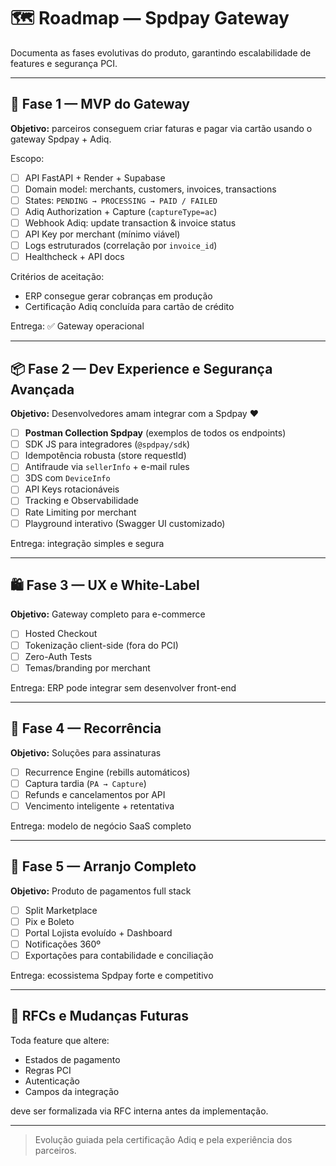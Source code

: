 # 🗺️ Roadmap — Spdpay Gateway

Documenta as fases evolutivas do produto, garantindo escalabilidade de features e segurança PCI.

---

## 🚧 Fase 1 — MVP do Gateway
**Objetivo:** parceiros conseguem criar faturas e pagar via cartão usando o gateway Spdpay + Adiq.

Escopo:
- [ ] API FastAPI + Render + Supabase
- [ ] Domain model: merchants, customers, invoices, transactions
- [ ] States: `PENDING → PROCESSING → PAID / FAILED`
- [ ] Adiq Authorization + Capture (`captureType=ac`)
- [ ] Webhook Adiq: update transaction & invoice status
- [ ] API Key por merchant (mínimo viável)
- [ ] Logs estruturados (correlação por `invoice_id`)
- [ ] Healthcheck + API docs

Critérios de aceitação:
- ERP consegue gerar cobranças em produção
- Certificação Adiq concluída para cartão de crédito

Entrega: ✅ Gateway operacional

---

## 📦 Fase 2 — Dev Experience e Segurança Avançada
**Objetivo:** Desenvolvedores amam integrar com a Spdpay ❤️

- [ ] **Postman Collection Spdpay** (exemplos de todos os endpoints)
- [ ] SDK JS para integradores (`@spdpay/sdk`)
- [ ] Idempotência robusta (store requestId)
- [ ] Antifraude via `sellerInfo` + e-mail rules
- [ ] 3DS com `DeviceInfo`
- [ ] API Keys rotacionáveis
- [ ] Tracking e Observabilidade
- [ ] Rate Limiting por merchant
- [ ] Playground interativo (Swagger UI customizado)

Entrega: integração simples e segura

---

## 🛍️ Fase 3 — UX e White-Label
**Objetivo:** Gateway completo para e-commerce

- [ ] Hosted Checkout
- [ ] Tokenização client-side (fora do PCI)
- [ ] Zero-Auth Tests
- [ ] Temas/branding por merchant

Entrega: ERP pode integrar sem desenvolver front-end

---

## 🔁 Fase 4 — Recorrência
**Objetivo:** Soluções para assinaturas

- [ ] Recurrence Engine (rebills automáticos)
- [ ] Captura tardia (`PA → Capture`)
- [ ] Refunds e cancelamentos por API
- [ ] Vencimento inteligente + retentativa

Entrega: modelo de negócio SaaS completo

---

## 🧩 Fase 5 — Arranjo Completo
**Objetivo:** Produto de pagamentos full stack

- [ ] Split Marketplace
- [ ] Pix e Boleto
- [ ] Portal Lojista evoluído + Dashboard
- [ ] Notificações 360º
- [ ] Exportações para contabilidade e conciliação

Entrega: ecossistema Spdpay forte e competitivo

---

## 📌 RFCs e Mudanças Futuras

Toda feature que altere:
- Estados de pagamento
- Regras PCI
- Autenticação
- Campos da integração

deve ser formalizada via RFC interna antes da implementação.

---

> Evolução guiada pela certificação Adiq e pela experiência dos parceiros.

